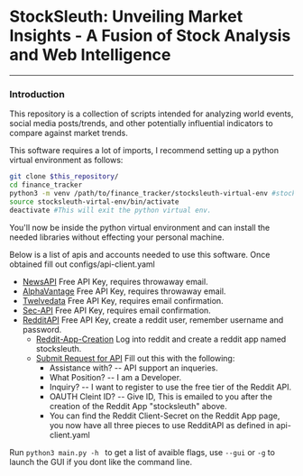 # StockSleuth: Unveiling Market Insights - A Fusion of Stock Analysis and Web Intelligence
***
### Introduction
This repository is a collection of scripts intended for analyzing world events, social media posts/trends, and other potentially influential indicators to compare against market trends. 


This software requires a lot of imports, I recommend setting up a python virtual environment as follows: 
```bash
git clone $this_repository/
cd finance_tracker
python3 -m venv /path/to/finance_tracker/stocksleuth-virtual-env #stocksleuth-virtual-env can be named whatever you want.
source stocksleuth-virtal-env/bin/activate
deactivate #This will exit the python virtual env.
```
You'll now be inside the python virtual environment and can install the needed libraries without effecting your personal machine.

Below is a list of apis and accounts needed to use this software. Once obtained fill out configs/api-client.yaml<br />
- [NewsAPI](https://newsapi.org) Free API Key, requires throwaway email.
- [AlphaVantage](https://www.alphavantage.co) Free API Key, requires throwaway email. 
- [Twelvedata](https://twelvedata.com/account) Free API Key, requires email confirmation.
- [Sec-API](https://sec-api.io) Free API Key, requires email confirmation.
- [RedditAPI](https://www.reddit.com) Free API Key, create a reddit user, remember username and password.
    - [Reddit-App-Creation](https://www.reddit.com/prefs/apps) Log into reddit and create a reddit app named stocksleuth.
    - [Submit Request for API](https://support.reddithelp.com/hc/en-us/requests/new?ticket_form_id=14868593862164) Fill out this with the following:
        - Assistance with? -- API support an inqueries.
        - What Position? -- I am a Developer. 
        - Inquiry? -- I want to register to use the free tier of the Reddit API.
        - OAUTH Cleint ID? -- Give ID, This is emailed to you after the creation of the Reddit App "stocksleuth" above.
        - You can find the Reddit Client-Secret on the Reddit App page, you now have all three pieces to use RedditAPI as defined in api-client.yaml

Run ```python3 main.py -h ``` to get a list of avaible flags, use ```--gui``` or ```-g``` to launch the GUI if you dont like the command line.


